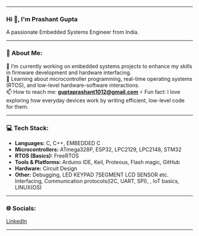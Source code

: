  ---

### Hi 👋, I'm Prashant Gupta
A passionate Embedded Systems Engineer from India.


---

### 💫 About Me:
🔭 I’m currently working on embedded systems projects to enhance my skills in firmware development and hardware interfacing.  
🌱 Learning about microcontroller programming, real-time operating systems (RTOS), and low-level hardware-software interactions.  
📫 How to reach me: **guptaprashant1012@gmail.com**
⚡ Fun fact: I love exploring how everyday devices work by writing efficient, low-level code for them.

---

### 💻 Tech Stack:
- **Languages:** C, C++, EMBEDDED C 
- **Microcontrollers:** ATmega328P, ESP32, LPC2129, LPC2148, STM32 
- **RTOS (Basics):** FreeRTOS
- **Tools & Platforms:** Arduino IDE, Keil, Proteous, Flash magic, GitHub
- **Hardware:** Circuit Design
- **Other:** Debugging, LED KEYPAD 7SEGMENT LCD SENSOR etc. Interfacing, Communication protocols(I2C, UART, SPI), , IoT basics, LINUX(OS)

---


### 🌐 Socials:
[LinkedIn]([https://linkedin.com](https://www.linkedin.com/in/prashant-kumar-gupta-47971b1b5/))

---
